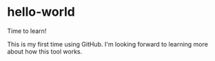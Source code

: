 # hello-world
Time to learn!

This is my first time using GitHub. I'm looking forward to learning more about how this tool works. 
